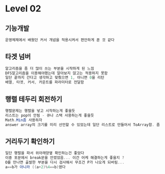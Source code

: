 # Level 02

## 기능개발

```cs
운영체제에서 배웠던 커서 개념을 적용시켜서 편안하게 푼 것 같다
```

## 타겟 넘버

```cs
알고리즘을 좀 더 많이 쓰는 부분을 시작하게 된 느낌
DFS알고리즘을 이용해야했는데 알아보지 않고는 적용하지 못함
일단 끝까지 간다고 생각하고 맞췄으면 1, 아니면 0을 리턴
배열, 타겟, 커서, 카운트를 파라미터로 전달함
```

## 행렬 테두리 회전하기

```cs
행렬문제는 행렬을 넣고 시작하는게 좋을듯
리스트는 pop이 안됨 - 큐나 스택 사용하는게 좋을듯
Math.Min좀 사용하자
answer array의 크기를 미리 선언할 수 있었는데 일단 리스트로 만들어서 ToArray함. 좀 안좋은거 같음
```

## 거리두기 확인하기

```cs
일단 행렬을 파서 위아래양옆 확인하는건 좋았다
이중 포문에서 break문을 안썼었음... 이건 어케 해결하는게 좋을지 ?
O를 만나면 출발한 부분을 다시 검사해서 무조건 P가 나오게 되버림...
a==b가 아니라 ((a+2)%4==b)였다
```
